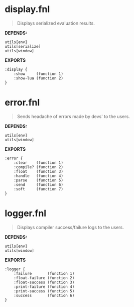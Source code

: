 # display.fnl
> Displays serialized evaluation results.

**DEPENDS:**
```
utils[env]
utils[serialize]
utils[window]
```

**EXPORTS**
```fennel
:display {
	:show     (function 1)
	:show-lua (function 2)
}
```

# error.fnl
> Sends headache of errors made by devs' to the users.

**DEPENDS:**
```
utils[env]
utils[window]
```

**EXPORTS**
```fennel
:error {
	:clear    (function 1)
	:compile? (function 2)
	:float    (function 3)
	:handle   (function 4)
	:parse    (function 5)
	:send     (function 6)
	:soft     (function 7)
}
```

# logger.fnl
> Displays compiler success/failure logs to the users.

**DEPENDS:**
```
utils[env]
utils[window]
```

**EXPORTS**
```fennel
:logger {
	:failure       (function 1)
	:float-failure (function 2)
	:float-success (function 3)
	:print-failure (function 4)
	:print-success (function 5)
	:success       (function 6)
}
```


